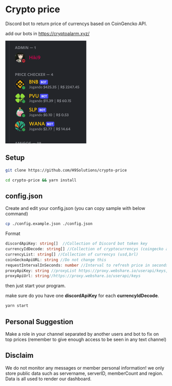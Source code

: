 # Crypto price

Discord bot to return price of currencys based on CoinGencko API.

add our bots in https://cryptoalarm.xyz/

![Alt text](assets/demo.png?raw=true "Title")
## Setup



```bash
git clone https://github.com/H9Solutions/crypto-price
``` 

```bash
cd crypto-price && yarn install
```



## config.json
Create and edit your config.json (you can copy sample with below command)
```bash
cp ./config.example.json ./config.json
```
Format
```typescript
discordApiKey: string[]  //Collection of Discord bot token key
currencyIdDecode: string[] //Collection of cryptocurrencys (coingecko api reference)
currencyList: string[] //Collection of currencys (usd,brl)
coinGeckoApiURL: string //Do not change this
requestIntervalInSeconds: number //Interval to refresh price in seconds
proxyApiKey: string //proxyList https://proxy.webshare.io/userapi/keys,
proxyApiUrl: string//https://proxy.webshare.io/userapi/keys
```
then just start your program.

make sure do you have one <b>discordApiKey</b> for each <b>currencyIdDecode</b>. 

```bash
yarn start
```

## Personal Suggestion
Make a role in your channel separated by another users and bot to fix on top prices (remember to give enough access to be seen in any text channel)

## Disclaim

We do not monitor any messages or member personal information! 
we only store public data such as servername, serverID, memberCount and region. 
Data is all used to render our dashboard. 